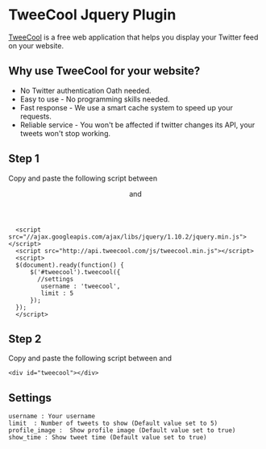 # TweeCool Jquery Plugin

[TweeCool](http://www.tweecool.com/) is a free web application that helps you display your Twitter feed on your website. 

## Why use TweeCool for your website?

* No Twitter authentication Oath needed.
* Easy to use - No programming skills needed.
* Fast response - We use a smart cache system to speed up your requests.
* Reliable service - You won't be affected if twitter changes its API, your tweets won't stop working.

## Step 1

Copy and paste the following script between <header> and </header>

```
  <script src="//ajax.googleapis.com/ajax/libs/jquery/1.10.2/jquery.min.js"></script>
  <script src="http://api.tweecool.com/js/tweecool.min.js"></script>
  <script>
  $(document).ready(function() {
      $('#tweecool').tweecool({
      	//settings
      	 username : 'tweecool', 
         limit : 5	
      });
  });
  </script>
```

## Step 2

Copy and paste the following script between <body> and </body>

```
<div id="tweecool"></div>
```

## Settings

    username : Your username
    limit  : Number of tweets to show (Default value set to 5)
    profile_image :  Show profile image (Default value set to true)
    show_time : Show tweet time (Default value set to true)

